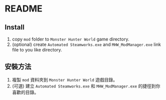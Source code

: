 # README

## Install

1. copy `mod` folder to `Monster Hunter World` game directory.
2. (optional) create `Automated Steamworks.exe` and `MHW_ModManager.exe` link file to you like directory.

## 安裝方法

1. 複製 `mod` 資料夾到 `Monster Hunter World` 遊戲目錄。
2. (可選) 建立 `Automated Steamworks.exe` 和 `MHW_ModManager.exe` 的捷徑到你喜歡的目錄。
